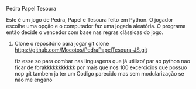 Pedra Papel Tesoura 

Este é um jogo de Pedra, Papel e Tesoura feito em Python. O jogador escolhe uma opção e o computador faz uma jogada aleatória. O programa então decide o vencedor com base nas regras clássicas do jogo.



1. Clone o repositório para jogar
   git clone https://github.com/Mocotos/PedraPapelTesoura-JS.git

   fiz esse so para combar nas linguagens que já utilizo/ par ao python nao ficar de forakkkkkkkkkkk por mais que nos 100 excercicios que possuo nop git tambem ja ter um Codigo parecido 
mas sem modularização se não me engano 
